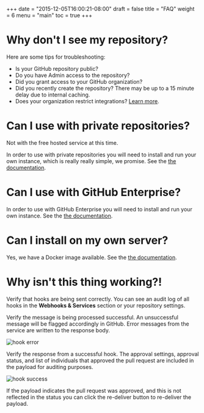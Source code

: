 +++
date = "2015-12-05T16:00:21-08:00"
draft = false
title = "FAQ"
weight = 6
menu = "main"
toc = true
+++

# Why don't I see my repository?

Here are some tips for troubleshooting:

* Is your GitHub repository public?
* Do you have Admin access to the repository?
* Did you grant access to your GitHub organization?
* Did you recently create the repository? There may be up to a 15 minute delay due to internal caching.
* Does your organization restrict integrations? [Learn more](https://github.com/blog/1941-organization-approved-applications).

# Can I use with private repositories?

Not with the free hosted service at this time.

In order to use with private repositories you will need to install and run your
own instance, which is really really simple, we promise. See the [the documentation](../install).

# Can I use with GitHub Enterprise?

In order to use with GitHub Enterprise you will need to install and run your
own instance. See the [the documentation](../install).

# Can I install on my own server?

Yes, we have a Docker image available. See the [the documentation](../install).

# Why isn't this thing working?!

Verify that hooks are being sent correctly. You can see an audit log of
all hooks in the **Webhooks & Services** section or your repository settings.

Verify the message is being processed successful. An unsuccessful message
will be flagged accordingly in GitHub. Error messages from the service are written
to the response body.

![hook error](/docs/images/hook_error.png)

Verify the response from a successful hook. The approval settings, approval status,
and list of individuals that approved the pull request are included in the payload
for auditing purposes.

![hook success](/docs/images/hook_success.png)

If the payload indicates the pull request was approved, and this is not reflected
in the status you can click the re-deliver button to re-deliver the payload.
